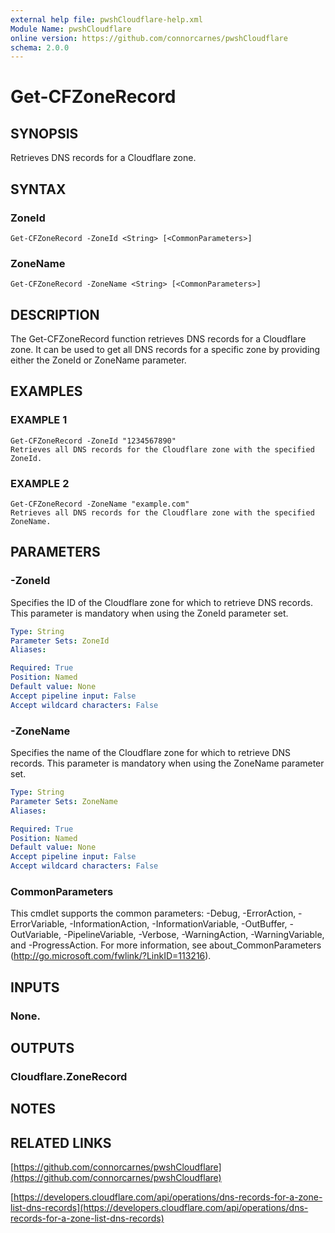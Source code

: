 ```yaml
---
external help file: pwshCloudflare-help.xml
Module Name: pwshCloudflare
online version: https://github.com/connorcarnes/pwshCloudflare
schema: 2.0.0
---
```


# Get-CFZoneRecord

## SYNOPSIS
Retrieves DNS records for a Cloudflare zone.

## SYNTAX

### ZoneId
```
Get-CFZoneRecord -ZoneId <String> [<CommonParameters>]
```

### ZoneName
```
Get-CFZoneRecord -ZoneName <String> [<CommonParameters>]
```

## DESCRIPTION
The Get-CFZoneRecord function retrieves DNS records for a Cloudflare zone.
It can be used to get all DNS records for a specific zone by providing either the ZoneId or ZoneName parameter.

## EXAMPLES

### EXAMPLE 1
```
Get-CFZoneRecord -ZoneId "1234567890"
Retrieves all DNS records for the Cloudflare zone with the specified ZoneId.
```

### EXAMPLE 2
```
Get-CFZoneRecord -ZoneName "example.com"
Retrieves all DNS records for the Cloudflare zone with the specified ZoneName.
```

## PARAMETERS

### -ZoneId
Specifies the ID of the Cloudflare zone for which to retrieve DNS records.
This parameter is mandatory when using the ZoneId parameter set.

```yaml
Type: String
Parameter Sets: ZoneId
Aliases:

Required: True
Position: Named
Default value: None
Accept pipeline input: False
Accept wildcard characters: False
```

### -ZoneName
Specifies the name of the Cloudflare zone for which to retrieve DNS records.
This parameter is mandatory when using the ZoneName parameter set.

```yaml
Type: String
Parameter Sets: ZoneName
Aliases:

Required: True
Position: Named
Default value: None
Accept pipeline input: False
Accept wildcard characters: False
```

### CommonParameters
This cmdlet supports the common parameters: -Debug, -ErrorAction, -ErrorVariable, -InformationAction, -InformationVariable, -OutBuffer, -OutVariable, -PipelineVariable, -Verbose, -WarningAction, -WarningVariable, and -ProgressAction. 
For more information, see about_CommonParameters (http://go.microsoft.com/fwlink/?LinkID=113216).

## INPUTS

### None.
## OUTPUTS

### Cloudflare.ZoneRecord
## NOTES

## RELATED LINKS

[https://github.com/connorcarnes/pwshCloudflare](https://github.com/connorcarnes/pwshCloudflare)

[https://developers.cloudflare.com/api/operations/dns-records-for-a-zone-list-dns-records](https://developers.cloudflare.com/api/operations/dns-records-for-a-zone-list-dns-records)
